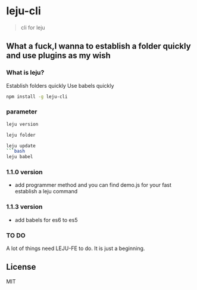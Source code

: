 # leju-cli 

> cli for leju


## What a fuck,I wanna to establish a folder quickly and use plugins as my wish

### What is leju?

Establish folders quickly
Use babels quickly

```bash
npm install -g leju-cli
```

### parameter

```bash
leju version
```

```bash
leju folder
```

```bash
leju update
```bash
leju babel
```

### 1.1.0 version

+ add programmer method and you can find demo.js for your fast establish a leju command

### 1.1.3 version

+ add babels for es6 to es5


### TO DO

A lot of things need LEJU-FE to do. It is just a beginning.


## License

MIT
